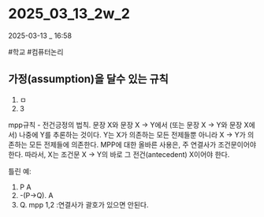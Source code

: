 
# 2025_03_13_2w_2

2025-03-13 _ 16:58

#학교 #컴퓨터논리 

## 가정(assumption)을 달수 있는 규칙


1. ㅁ
2. 3


mpp규칙 - 전건긍정의 법칙.
문장 X와 문장 X → Y에서 (또는 문장 X → Y와 문장 X에서) 나중에 Y를 추론하는 것이다.
Y는 X가 의존하는 모든 전제들뿐 아니라 X → Y가 의존하는 모든 전제들에 의존한다.
MPP에 대한 올바른 사용은, 주 연결사가 조건문이어야 한다. 따라서, X는 조건문 X → Y의 바로 그 전건(antecedent) X이어야 한다.

틀린 예:
1. P           A
2. -(P->Q).   A
3. Q.         mpp 1,2
:연결사가 괄호가 있으면 안된다.